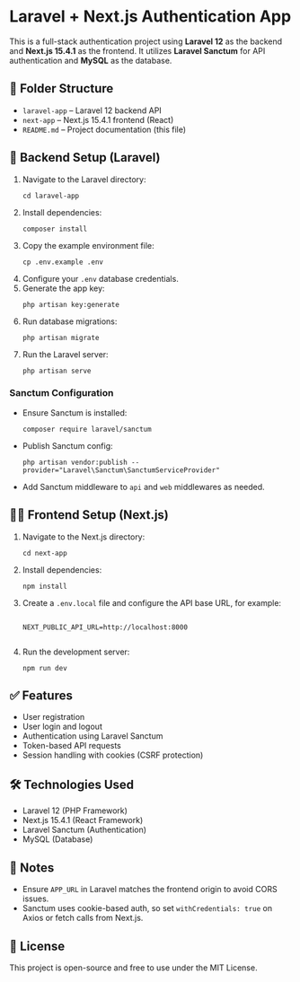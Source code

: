 <h1>Laravel + Next.js Authentication App</h1>

<p>
  This is a full-stack authentication project using <strong>Laravel 12</strong> as the backend and <strong>Next.js 15.4.1</strong> as the frontend. 
  It utilizes <strong>Laravel Sanctum</strong> for API authentication and <strong>MySQL</strong> as the database.
</p>

<h2>📁 Folder Structure</h2>
<ul>
  <li><code>laravel-app</code> – Laravel 12 backend API</li>
  <li><code>next-app</code> – Next.js 15.4.1 frontend (React)</li>
  <li><code>README.md</code> – Project documentation (this file)</li>
</ul>

<h2>🔧 Backend Setup (Laravel)</h2>

<ol>
  <li>Navigate to the Laravel directory:
    <pre><code>cd laravel-app</code></pre>
  </li>
  <li>Install dependencies:
    <pre><code>composer install</code></pre>
  </li>
  <li>Copy the example environment file:
    <pre><code>cp .env.example .env</code></pre>
  </li>
  <li>Configure your <code>.env</code> database credentials.</li>
  <li>Generate the app key:
    <pre><code>php artisan key:generate</code></pre>
  </li>
  <li>Run database migrations:
    <pre><code>php artisan migrate</code></pre>
  </li>
  <li>Run the Laravel server:
    <pre><code>php artisan serve</code></pre>
  </li>
</ol>

<h3>Sanctum Configuration</h3>
<ul>
  <li>Ensure Sanctum is installed:
    <pre><code>composer require laravel/sanctum</code></pre>
  </li>
  <li>Publish Sanctum config:
    <pre><code>php artisan vendor:publish --provider="Laravel\Sanctum\SanctumServiceProvider"</code></pre>
  </li>
  <li>Add Sanctum middleware to <code>api</code> and <code>web</code> middlewares as needed.</li>
</ul>

<h2>🧑‍💻 Frontend Setup (Next.js)</h2>

<ol>
  <li>Navigate to the Next.js directory:
    <pre><code>cd next-app</code></pre>
  </li>
  <li>Install dependencies:
    <pre><code>npm install</code></pre>
  </li>
  <li>Create a <code>.env.local</code> file and configure the API base URL, for example:
    <pre><code>
NEXT_PUBLIC_API_URL=http://localhost:8000
    </code></pre>
  </li>
  <li>Run the development server:
    <pre><code>npm run dev</code></pre>
  </li>
</ol>

<h2>✅ Features</h2>
<ul>
  <li>User registration</li>
  <li>User login and logout</li>
  <li>Authentication using Laravel Sanctum</li>
  <li>Token-based API requests</li>
  <li>Session handling with cookies (CSRF protection)</li>
</ul>

<h2>🛠 Technologies Used</h2>
<ul>
  <li>Laravel 12 (PHP Framework)</li>
  <li>Next.js 15.4.1 (React Framework)</li>
  <li>Laravel Sanctum (Authentication)</li>
  <li>MySQL (Database)</li>
</ul>

<h2>📌 Notes</h2>
<ul>
  <li>Ensure <code>APP_URL</code> in Laravel matches the frontend origin to avoid CORS issues.</li>
  <li>Sanctum uses cookie-based auth, so set <code>withCredentials: true</code> on Axios or fetch calls from Next.js.</li>
</ul>

<h2>📄 License</h2>
<p>This project is open-source and free to use under the MIT License.</p>
